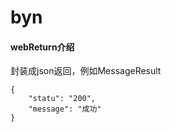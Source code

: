 # byn

#### webReturn介绍
封装成json返回，例如MessageResult
```aidl
{
    "statu": "200",
    "message": "成功"
}
```